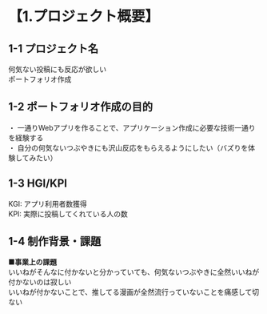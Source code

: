 # 【1.プロジェクト概要】
## 1-1 プロジェクト名
何気ない投稿にも反応が欲しい  
ポートフォリオ作成

## 1-2 ポートフォリオ作成の目的
・ 一通りWebアプリを作ることで、アプリケーション作成に必要な技術一通りを経験する  
・ 自分の何気ないつぶやきにも沢山反応をもらえるようにしたい（バズりを体験してみたい）

## 1-3 HGI/KPI
KGI: アプリ利用者数獲得  
KPI: 実際に投稿してくれている人の数

## 1-4 制作背景・課題
**■事業上の課題**  
いいねがそんなに付かないと分かっていても、何気ないつぶやきに全然いいねが付かないのは寂しい  
いいねが付かないことで、推してる漫画が全然流行っていないことを痛感して切ない